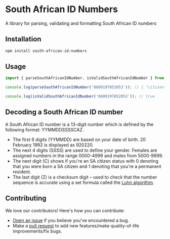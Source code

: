 # South African ID Numbers

A library for parsing, validating and formatting South African ID numbers

## Installation

```bash
npm install south-african-id-numbers
```

## Usage

```typescript
import { parseSouthAfricanIdNumber, isValidSouthAfricanIdNumber } from 'south-african-id-numbers';

console.log(parseSouthAfricanIdNumber('8609197052053')); // { "citizen":true,"dateOfBirth":"1986-09-19","gender":"MALE","permanentResident":false }

console.log(isValidSouthAfricanIdNumber('8609197052053')); // true
```

## Decoding a South African ID number

A South African ID number is a 13-digit number which is defined by the following format: YYMMDDSSSSCAZ.

- The first 6 digits (YYMMDD) are based on your date of birth. 20 February 1992 is displayed as 920220.
- The next 4 digits (SSSS) are used to define your gender.  Females are assigned numbers in the range 0000-4999 and males from 5000-9999.
- The next digit (C) shows if you're an SA citizen status with 0 denoting that you were born a SA citizen and 1 denoting that you're a permanent resident.
- The last digit (Z) is a checksum digit – used to check that the number sequence is accurate using a set formula called the [Luhn algorithm](https://en.wikipedia.org/wiki/Luhn_algorithm).

## Contributing

We love our contributors! Here's how you can contribute:

- [Open an issue](https://github.com/talentedengineers/react-knowledge-base/issues) if you believe you've encountered a bug.
- Make a [pull request](https://github.com/talentedengineers/react-knowledge-base/pull) to add new features/make quality-of-life improvements/fix bugs.